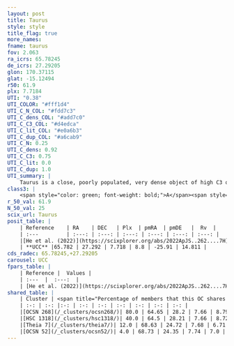 ```yaml
---
layout: post
title: Taurus
style: style
title_flag: true
more_names: 
fname: taurus
fov: 2.063
ra_icrs: 65.78245
de_icrs: 27.29205
glon: 170.37115
glat: -15.12494
r50: 61.9
plx: 7.7184
UTI: "0.38"
UTI_COLOR: "#fff1d4"
UTI_C_N_COL: "#fdd7c3"
UTI_C_dens_COL: "#add7c0"
UTI_C_C3_COL: "#d4edca"
UTI_C_lit_COL: "#e0a6b3"
UTI_C_dup_COL: "#a6cab9"
UTI_C_N: 0.25
UTI_C_dens: 0.92
UTI_C_C3: 0.75
UTI_C_lit: 0.0
UTI_C_dup: 1.0
UTI_summary: |
    Taurus is a close, poorly populated, very dense object of high C3 quality. It was recently reported in the literature. This object shares a large percentage of members with 4 later reported entries.
class3: |
    <span style="color: green; font-weight: bold;">A</span><span style="color: #FFC300; font-weight: bold;">B</span>
r_50_val: 61.9
N_50_val: 25
scix_url: Taurus
posit_table: |
    | Reference    | RA    | DEC   | Plx  | pmRA  | pmDE   |  Rv  |
    | :---         | :---: | :---: | :---: | :---: | :---: | :---: |
    |[He et al. (2022)](https://scixplorer.org/abs/2022ApJS..262....7H) | 66.016 | 26.89 | 7.724 | 8.308 | -24.137 | -- |
    | **UCC** |65.782 | 27.292 | 7.718 | 8.8 | -25.91 | 14.811 | 
cds_radec: 65.78245,+27.29205
carousel: UCC
fpars_table: |
    | Reference |  Values |
    | :---  |  :---:  |
    | [He et al. (2022)](https://scixplorer.org/abs/2022ApJS..262....7H) | `A0=0.55, logAge=6.7` |
shared_table: |
    | Cluster | <span title="Percentage of members that this OC shares with the ones listed">%</span>   | RA   | DEC   | Plx   | pmRA  | pmDE  | Rv | UTI |
    | :-: | :-: |:-: | :-: | :-: | :-: | :-: | :-: | :-: |
    |[OCSN 268](/_clusters/ocsn268/)| 80.0 | 64.65 | 28.2 | 7.66 | 8.79 | -25.31 | 14.92 |0.39 |
    |[HSC 1318](/_clusters/hsc1318/)| 40.0 | 64.5 | 28.21 | 7.66 | 8.72 | -25.42 | 15.41 |0.0 |
    |[Theia 7](/_clusters/theia7/)| 12.0 | 68.63 | 24.72 | 7.68 | 6.71 | -21.2 | 13.0 |0.25 |
    |[OCSN 52](/_clusters/ocsn52/)| 4.0 | 68.73 | 24.35 | 7.74 | 7.0 | -21.17 | 14.64 |0.48 |
---
```

